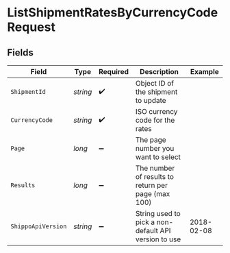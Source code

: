 # ListShipmentRatesByCurrencyCodeRequest


## Fields

| Field                                                | Type                                                 | Required                                             | Description                                          | Example                                              |
| ---------------------------------------------------- | ---------------------------------------------------- | ---------------------------------------------------- | ---------------------------------------------------- | ---------------------------------------------------- |
| `ShipmentId`                                         | *string*                                             | :heavy_check_mark:                                   | Object ID of the shipment to update                  |                                                      |
| `CurrencyCode`                                       | *string*                                             | :heavy_check_mark:                                   | ISO currency code for the rates                      |                                                      |
| `Page`                                               | *long*                                               | :heavy_minus_sign:                                   | The page number you want to select                   |                                                      |
| `Results`                                            | *long*                                               | :heavy_minus_sign:                                   | The number of results to return per page (max 100)   |                                                      |
| `ShippoApiVersion`                                   | *string*                                             | :heavy_minus_sign:                                   | String used to pick a non-default API version to use | 2018-02-08                                           |